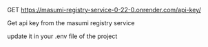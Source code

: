 GET https://masumi-registry-service-0-22-0.onrender.com/api-key/

Get api key from the masumi registry service

update it in your .env file of the project



